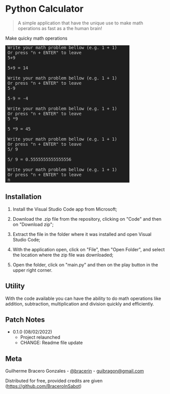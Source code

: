 # Python Calculator
> A simple application that have the unique use to make math operations as fast as a the human brain!

Make quicky math operations

![Project](main_exec.png)

## Installation

1. Install the Visual Studio Code app from Microsoft;

2. Download the .zip file from the repository, clicking on "Code" and then on "Download zip";

3. Extract the file in the folder where it was installed and open Visual Studio Code;

4. With the application open, click on "File", then "Open Folder", and select the location where the zip file was downloaded;

5. Open the folder, click on "main.py" and then on the play button in the upper right corner.
## Utility

With the code available you can have the ability to do math operations like addition, subtraction, multiplication and division quickly and efficiently.
## Patch Notes

* 0.1.0 (08/02/2022)
    * Project relaunched
    * CHANGE: Readme file update
## Meta

Guilherme Bracero Gonzales - [@bracerin](https://twitter.com/bracerin) - guibragon@gmail.com

Distributed for free, provided credits are given
(https://github.com/BraceroInSabot)